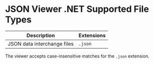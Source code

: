 # JSON Viewer .NET Supported File Types

| Description | Extensions |
| --- | --- |
| JSON data interchange files | `.json` |

The viewer accepts case-insensitive matches for the `.json` extension.

